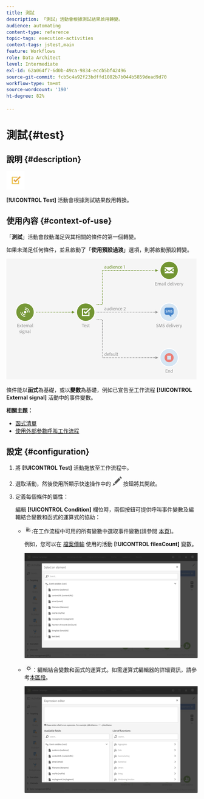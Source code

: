 ```yaml
---
title: 測試
description: 「測試」活動會根據測試結果啟用轉變。
audience: automating
content-type: reference
topic-tags: execution-activities
context-tags: jstest,main
feature: Workflows
role: Data Architect
level: Intermediate
exl-id: 62a064f7-6d0b-49ca-9834-eccb5bf42496
source-git-commit: fcb5c4a92f23bdffd1082b7b044b5859dead9d70
workflow-type: tm+mt
source-wordcount: '190'
ht-degree: 82%

---
```


# 測試{#test}

## 說明 {#description}

![](assets/test.png)

**[!UICONTROL Test]** 活動會根據測試結果啟用轉換。

## 使用內容 {#context-of-use}

「**測試**」活動會啟動滿足與其相關的條件的第一個轉變。

如果未滿足任何條件，並且啟動了「**使用預設過渡**」選項，則將啟動預設轉變。

![](assets/wkf_test_activity_example.png)

條件能以&#x200B;**函式**&#x200B;為基礎，或以&#x200B;**變數**&#x200B;為基礎，例如已宣告至工作流程 **[!UICONTROL External signal]** 活動中的事件變數。

**相關主題：**

* [函式清單](../../automating/using/list-of-functions.md)
* [使用外部參數呼叫工作流程](../../automating/using/calling-a-workflow-with-external-parameters.md)

## 設定 {#configuration}

1. 將 **[!UICONTROL Test]** 活動拖放至工作流程中。
1. 選取活動，然後使用所顯示快速操作中的 ![](assets/edit_darkgrey-24px.png) 按鈕將其開啟。
1. 定義每個條件的屬性：

   編輯 **[!UICONTROL Condition]** 欄位時，兩個按鈕可提供呼叫事件變數及編輯結合變數和函式的運算式的協助：

   * ![](assets/extsignal_picker.png):在工作流程中可用的所有變數中選取事件變數(請參閱 [本頁](../../automating/using/customizing-workflow-external-parameters.md))。

      例如，您可以在 [檔案傳輸](../../automating/using/transfer-file.md) 使用的活動 **[!UICONTROL filesCount]** 變數。

      ![](assets/wkf_test_activity_variables.png)

   * ![](assets/extsignal_expression_editor.png)：編輯結合變數和函式的運算式。如需運算式編輯器的詳細資訊，請參考[本區段](../../automating/using/advanced-expression-editing.md)。

      ![](assets/wkf_test_activity_variables_expression.png)
